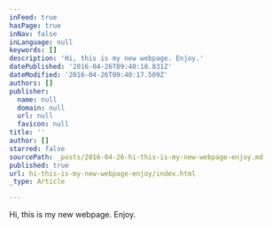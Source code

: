 ```yaml
---
inFeed: true
hasPage: true
inNav: false
inLanguage: null
keywords: []
description: 'Hi, this is my new webpage. Enjoy.'
datePublished: '2016-04-26T09:40:18.831Z'
dateModified: '2016-04-26T09:40:17.509Z'
authors: []
publisher:
  name: null
  domain: null
  url: null
  favicon: null
title: ''
author: []
starred: false
sourcePath: _posts/2016-04-26-hi-this-is-my-new-webpage-enjoy.md
published: true
url: hi-this-is-my-new-webpage-enjoy/index.html
_type: Article

---
```

Hi, this is my new webpage. Enjoy.